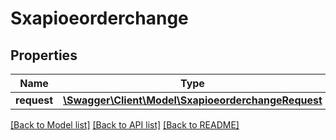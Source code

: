 # Sxapioeorderchange

## Properties
Name | Type | Description | Notes
------------ | ------------- | ------------- | -------------
**request** | [**\Swagger\Client\Model\SxapioeorderchangeRequest**](SxapioeorderchangeRequest.md) |  | [optional] 

[[Back to Model list]](../README.md#documentation-for-models) [[Back to API list]](../README.md#documentation-for-api-endpoints) [[Back to README]](../README.md)


